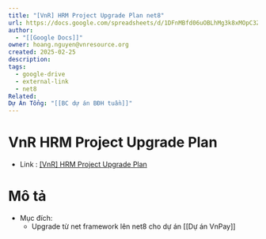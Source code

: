 ```yaml
---
title: "[VnR] HRM Project Upgrade Plan net8"
url: https://docs.google.com/spreadsheets/d/1DFnMBfd06uOBLhMg3k8xMOpC3Z8qiAmnw5E1HA-uYlM/edit?gid=484586985#gid=484586985
author:
  - "[[Google Docs]]"
owner: hoang.nguyen@vnresource.org
created: 2025-02-25
description: 
tags:
  - google-drive
  - external-link
  - net8
Related: 
Dự Án Tổng: "[[BC dự án BĐH tuần]]"
---
```

# VnR HRM Project Upgrade Plan
- Link :  [[VnR] HRM Project Upgrade Plan](https://docs.google.com/spreadsheets/d/1DFnMBfd06uOBLhMg3k8xMOpC3Z8qiAmnw5E1HA-uYlM/edit?gid=484586985#gid=484586985)

# Mô tả 
- Mục đích:
	- Upgrade từ net framework lên net8 cho dự án [[Dự án VnPay]]


